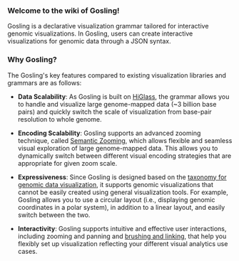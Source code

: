 ### Welcome to the wiki of Gosling!

Gosling is a declarative visualization grammar tailored for interactive genomic visualizations. In Gosling, users can create interactive visualizations for genomic data through a JSON syntax.

### Why Gosling?

The Gosling's key features compared to existing visualization libraries and grammars are as follows:

- **Data Scalability**: As Gosling is built on [HiGlass](http://higlass.io/), the grammar allows you to handle and visualize large genome-mapped data (~3 billion base pairs) and quickly switch the scale of visualization from base-pair resolution to whole genome.

- **Encoding Scalability**: Gosling supports an advanced zooming technique, called [Semantic Zooming](https://infovis-wiki.net/wiki/Semantic_Zoom), which allows flexible and seamless visual exploration of large genome-mapped data. This allows you to dynamically switch between different visual encoding strategies that are appropriate for given zoom scale. <!--For example, you can show nucleotide bases of genomic sequence when zoomed in while show overall distribution of the bases using stacked bar chart when zoomed out.-->

- **Expressiveness**: Since Gosling is designed based on the [taxonomy for genomic data visualization](https://onlinelibrary.wiley.com/doi/full/10.1111/cgf.13727), it supports genomic visualizations that cannot be easily created using general visualization tools. For example, Gosling allows you to use a circular layout (i.e., displaying genomic coordinates in a polar system), in addition to a linear layout, and easily switch between the two.

- **Interactivity**: Gosling supports intuitive and effective user interactions, including zooming and panning and [brushing and linking](https://infovis-wiki.net/wiki/Linking_and_Brushing), that help you flexibly set up visualization reflecting your different visual analytics use cases.


